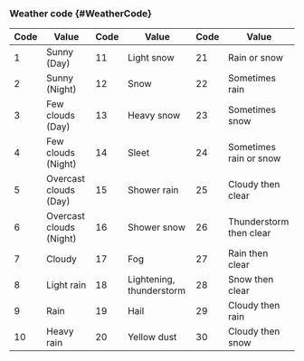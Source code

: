 ### Weather code {#WeatherCode}

| Code | Value         | Code | Value        | Code | Value           |
|-----|-----------|-----|-----------|-----|-------------|
| 1   | Sunny (Day)    | 11  | Light snow     | 21  | Rain or snow     |
| 2	  | Sunny (Night)    | 12  | Snow        | 22  | Sometimes rain       |
| 3   | Few clouds (Day) | 13  | Heavy snow     | 23  | Sometimes snow        |
| 4   | Few clouds (Night) | 14  | Sleet    | 24  | Sometimes rain or snow |
| 5   | Overcast clouds (Day) | 15  | Shower rain      | 25  | Cloudy then clear    |
| 6   | Overcast clouds (Night) | 16  | Shower snow     | 26  | Thunderstorm then clear    |
| 7   | Cloudy       | 17  | Fog       | 27   | Rain then clear     |
| 8	  | Light rain      | 18  | Lightening, thunderstorm   | 28  | Snow then clear      |
| 9	  | Rain         | 19  | Hail       | 29  | Cloudy then rain     |
| 10  |	Heavy rain      | 20  | Yellow dust       | 30  | Cloudy then snow     |